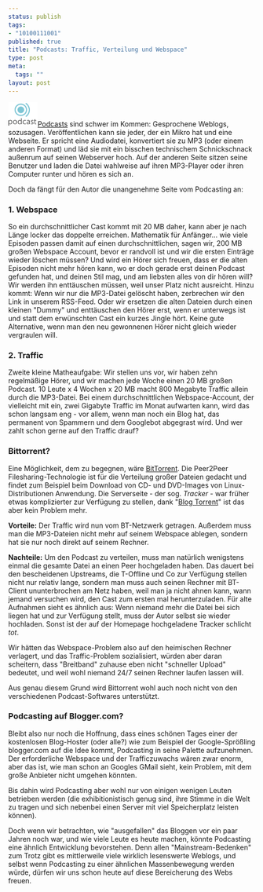 ```yaml
--- 
status: publish
tags: 
- "10100111001"
published: true
title: "Podcasts: Traffic, Verteilung und Webspace"
type: post
meta: 
  tags: ""
layout: post
---
```

<img src="/media/wp/podcastlg4.gif" alt="Podcast-Logo von http://www.timmadden.com.au/podcast-logos.htm" class="alignleft" /><a href="http://www.podcast.de/">Podcasts</a> sind schwer im Kommen: Gesprochene Weblogs, sozusagen. Veröffentlichen kann sie jeder, der ein Mikro hat und eine Webseite. Er spricht eine Audiodatei, konvertiert sie zu MP3 (oder einem anderen Format) und läd sie mit ein bisschen technischem Schnickschnack außenrum auf seinen Webserver hoch. Auf der anderen Seite sitzen seine Benutzer und laden die Datei wahlweise auf ihren MP3-Player oder ihren Computer runter und hören es sich an.

Doch da fängt für den Autor die unangenehme Seite vom Podcasting an:

<h3>1. Webspace</h3>
So ein durchschnittlicher Cast kommt mit 20 MB daher, kann aber je nach Länge locker das doppelte erreichen.
<!--more-->
Mathematik für Anfänger... wie viele Episoden passen damit auf einen durchschnittlichen, sagen wir, 200 MB großen Webspace Account, bevor er randvoll ist und wir die ersten Einträge wieder löschen müssen?
Und wird ein Hörer sich freuen, dass er die alten Episoden nicht mehr hören kann, wo er doch gerade erst deinen Podcast gefunden hat, und deinen Stil mag, und am liebsten alles von dir hören will? Wir werden ihn enttäuschen müssen, weil unser Platz nicht ausreicht. Hinzu kommt: Wenn wir nur die MP3-Datei gelöscht haben, zerbrechen wir den Link in unserem RSS-Feed. Oder wir ersetzen die alten Dateien durch einen kleinen "Dummy" und enttäuschen den Hörer erst, wenn er unterwegs ist und statt dem erwünschten Cast ein kurzes Jingle hört. Keine gute Alternative, wenn man den neu gewonnenen Hörer nicht gleich wieder vergraulen will.

<h3>2. Traffic</h3>
Zweite kleine Matheaufgabe: Wir stellen uns vor, wir haben zehn regelmäßige Hörer, und wir machen jede Woche einen 20 MB großen Podcast. 10 Leute x 4 Wochen x 20 MB macht 800 Megabyte Traffic allein durch die MP3-Datei. Bei einem durchschnittlichen Webspace-Account, der vielleicht mit ein, zwei Gigabyte Traffic im Monat aufwarten kann, wird das schon langsam eng - vor allem, wenn man noch ein Blog hat, das permanent von Spammern und dem Googlebot abgegrast wird. Und wer zahlt schon gerne auf den Traffic drauf?

<h3>Bittorrent?</h3>
Eine Möglichkeit, dem zu begegnen, wäre <a href="http://de.wikipedia.org/wiki/BitTorrent">BitTorrent</a>. Die Peer2Peer Filesharing-Technologie ist für die Verteilung großer Dateien gedacht und findet zum Beispiel beim Download von CD- und DVD-Images von Linux-Distributionen Anwendung. Die Serverseite - der sog. <em>Tracker</em> - war früher etwas komplizierter zur Verfügung zu stellen, dank "<a href="http://www.blogtorrent.com/how_it_works.php">Blog Torrent</a>" ist das aber kein Problem mehr.

<strong>Vorteile:</strong>
Der Traffic wird nun vom BT-Netzwerk getragen. Außerdem muss man die MP3-Dateien nicht mehr auf seinem Webspace ablegen, sondern hat sie nur noch direkt auf seinem Rechner.

<strong>Nachteile:</strong>
Um den Podcast zu verteilen, muss man natürlich wenigstens einmal die gesamte Datei an einen Peer hochgeladen haben. Das dauert bei den bescheidenen Upstreams, die T-Offline und Co zur Verfügung stellen nicht nur relativ lange, sondern man muss auch seinen Rechner mit BT-Client ununterbrochen am Netz haben, weil man ja nicht ahnen kann, wann jemand versuchen wird, den Cast zum ersten mal herunterzuladen.
Für alte Aufnahmen sieht es ähnlich aus: Wenn niemand mehr die Datei bei sich liegen hat und zur Verfügung stellt, muss der Autor selbst sie wieder hochladen. Sonst ist der auf der Homepage hochgeladene Tracker schlicht <em>tot</em>.

Wir hätten das Webspace-Problem also auf den heimischen Rechner verlagert, und das Traffic-Problem sozialisiert, würden aber daran scheitern, dass "Breitband" zuhause eben nicht "schneller Upload" bedeutet, und weil wohl niemand 24/7 seinen Rechner laufen lassen will.

Aus genau diesem Grund wird Bittorrent wohl auch noch nicht von den verschiedenen Podcast-Softwares unterstützt.

<!--adsense-->

<h3>Podcasting auf Blogger.com?</h3>
Bleibt also nur noch die Hoffnung, dass eines schönen Tages einer der kostenlosen Blog-Hoster (oder alle?) wie zum Beispiel der Google-Sprößling blogger.com auf die Idee kommt, Podcasting in seine Palette aufzunehmen.
Der erforderliche Webspace und der Trafficzuwachs wären zwar enorm, aber das ist, wie man schon an Googles GMail sieht, kein Problem, mit dem große Anbieter nicht umgehen könnten.

Bis dahin wird Podcasting aber wohl nur von einigen wenigen Leuten betrieben werden (die exhibitionistisch genug sind, ihre Stimme in die Welt zu tragen und sich nebenbei einen Server mit viel Speicherplatz leisten können).

Doch wenn wir betrachten, wie "ausgefallen" das Bloggen vor ein paar Jahren noch war, und wie viele Leute es heute machen, könnte Podcasting eine ähnlich Entwicklung bevorstehen. Denn allen "Mainstream-Bedenken" zum Trotz gibt es mittlerweile viele wirklich lesenswerte Weblogs, und selbst wenn Podcasting zu einer ähnlichen Massenbewegung werden würde, dürfen wir uns schon heute auf diese Bereicherung des Webs freuen.

